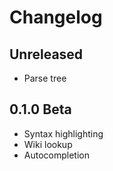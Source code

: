 # Changelog

## Unreleased
- Parse tree

## 0.1.0 Beta
- Syntax highlighting
- Wiki lookup
- Autocompletion